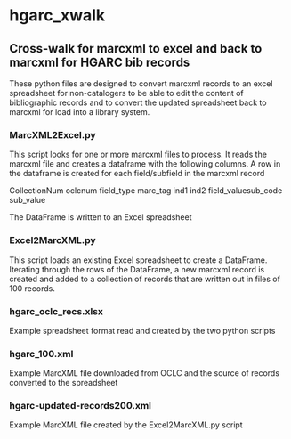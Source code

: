 # hgarc_xwalk
## Cross-walk for marcxml to excel and back to marcxml for HGARC bib records

These python files are designed to convert marcxml records to an excel spreadsheet for non-catalogers to be able to edit the content of bibliographic records and to convert the updated spreadsheet back to marcxml for load into a library system.

### MarcXML2Excel.py

This script looks for one or more marcxml files to process. It reads the marcxml file and creates a dataframe with the following columns. A row in the dataframe is created for each field/subfield in the marcxml record

CollectionNum
oclcnum
field_type
marc_tag
ind1
ind2
field_valuesub_code
sub_value

The DataFrame is written to an Excel spreadsheet

### Excel2MarcXML.py

This script loads an existing Excel spreadsheet to create a DataFrame. Iterating through the rows of the DataFrame, a new marcxml record is created and added to a collection of records that are written out in files of 100 records.

### hgarc_oclc_recs.xlsx

Example spreadsheet format read and created by the two python scripts

### hgarc_100.xml

Example MarcXML file downloaded from OCLC and the source of records converted to the spreadsheet

### hgarc-updated-records200.xml

Example MarcXML file created by the Excel2MarcXML.py script




